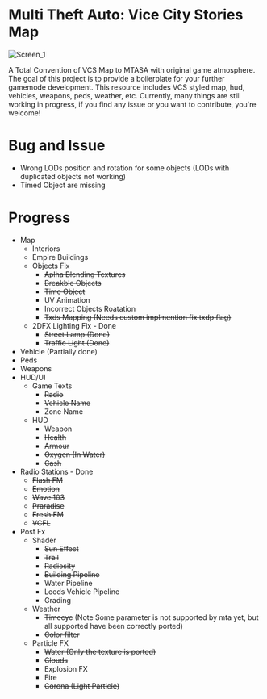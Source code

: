 # Multi Theft Auto: Vice City Stories Map 
![Screen_1](screens/2.png)


A Total Convention of VCS Map to MTASA with original game atmosphere.
The goal of this project is to provide a boilerplate for your further gamemode development.
This resource includes VCS styled map, hud, vehicles, weapons, peds, weather, etc.
Currently, many things are still working in progress, if you find any issue or you want to contribute, you're welcome!
# Bug and Issue
* Wrong LODs position and rotation for some objects (LODs with duplicated objects not working)
* Timed Object are missing

# Progress
* Map
  * Interiors
  * Empire Buildings
  * Objects Fix
    * ~~Aplha Blending Textures~~
    * ~~Breakble Objects~~
    * ~~Time Object~~
    * UV Animation
    * Incorrect Objects Roatation
    * ~~Txds Mapping (Needs custom implmention fix txdp flag)~~
   * 2DFX Lighting Fix - Done
     * ~~Street Lamp (Done)~~
     * ~~Traffic Light (Done)~~ 
* Vehicle (Partially done)
* Peds
* Weapons
* HUD/UI
  * Game Texts
    * ~~Radio~~
    * ~~Vehicle Name~~
    * Zone Name
  * HUD
    * Weapon
    * ~~Health~~
    * ~~Armour~~
    * ~~Oxygen (In Water)~~
    * ~~Cash~~
* Radio Stations - Done
    * ~~Flash FM~~
    * ~~Emotion~~
    * ~~Wave 103~~
    * ~~Praradise~~
    * ~~Fresh FM~~
    * ~~VCFL~~
* Post Fx
    * Shader 
      * ~~Sun Effect~~
      * ~~Trail~~
      * ~~Radiosity~~
      * ~~Building Pipeline~~
      * Water Pipeline
      * Leeds Vehicle Pipeline
      * Grading
    * Weather
      * ~~Timecyc~~ (Note Some parameter is not supported by mta yet, but all supported have been correctly ported) 
      * ~~Color filter~~
    * Particle FX
      * ~~Water (Only the texture is ported)~~
      * ~~Clouds~~
      * Explosion FX
      * Fire
      * ~~Corona (Light Particle)~~
